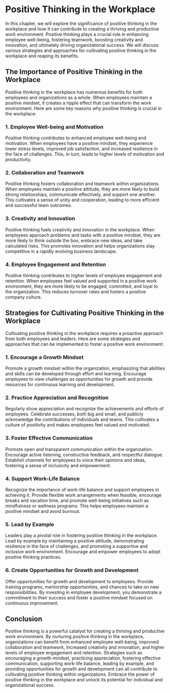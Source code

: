 Positive Thinking in the Workplace
=============================================

In this chapter, we will explore the significance of positive thinking in the workplace and how it can contribute to creating a thriving and productive work environment. Positive thinking plays a crucial role in enhancing employee well-being, fostering teamwork, boosting creativity and innovation, and ultimately driving organizational success. We will discuss various strategies and approaches for cultivating positive thinking in the workplace and reaping its benefits.

The Importance of Positive Thinking in the Workplace
----------------------------------------------------

Positive thinking in the workplace has numerous benefits for both employees and organizations as a whole. When employees maintain a positive mindset, it creates a ripple effect that can transform the work environment. Here are some key reasons why positive thinking is crucial in the workplace:

### 1. Employee Well-being and Motivation

Positive thinking contributes to enhanced employee well-being and motivation. When employees have a positive mindset, they experience lower stress levels, improved job satisfaction, and increased resilience in the face of challenges. This, in turn, leads to higher levels of motivation and productivity.

### 2. Collaboration and Teamwork

Positive thinking fosters collaboration and teamwork within organizations. When employees maintain a positive attitude, they are more likely to build strong relationships, communicate effectively, and support one another. This cultivates a sense of unity and cooperation, leading to more efficient and successful team outcomes.

### 3. Creativity and Innovation

Positive thinking fuels creativity and innovation in the workplace. When employees approach problems and tasks with a positive mindset, they are more likely to think outside the box, embrace new ideas, and take calculated risks. This promotes innovation and helps organizations stay competitive in a rapidly evolving business landscape.

### 4. Employee Engagement and Retention

Positive thinking contributes to higher levels of employee engagement and retention. When employees feel valued and supported in a positive work environment, they are more likely to be engaged, committed, and loyal to the organization. This reduces turnover rates and fosters a positive company culture.

Strategies for Cultivating Positive Thinking in the Workplace
-------------------------------------------------------------

Cultivating positive thinking in the workplace requires a proactive approach from both employees and leaders. Here are some strategies and approaches that can be implemented to foster a positive work environment:

### 1. Encourage a Growth Mindset

Promote a growth mindset within the organization, emphasizing that abilities and skills can be developed through effort and learning. Encourage employees to view challenges as opportunities for growth and provide resources for continuous learning and development.

### 2. Practice Appreciation and Recognition

Regularly show appreciation and recognize the achievements and efforts of employees. Celebrate successes, both big and small, and publicly acknowledge the contributions of individuals and teams. This cultivates a culture of positivity and makes employees feel valued and motivated.

### 3. Foster Effective Communication

Promote open and transparent communication within the organization. Encourage active listening, constructive feedback, and respectful dialogue. Establish channels for employees to voice their opinions and ideas, fostering a sense of inclusivity and empowerment.

### 4. Support Work-Life Balance

Recognize the importance of work-life balance and support employees in achieving it. Provide flexible work arrangements when feasible, encourage breaks and vacation time, and promote well-being initiatives such as mindfulness or wellness programs. This helps employees maintain a positive mindset and avoid burnout.

### 5. Lead by Example

Leaders play a pivotal role in fostering positive thinking in the workplace. Lead by example by maintaining a positive attitude, demonstrating resilience in the face of challenges, and promoting a supportive and inclusive work environment. Encourage and empower employees to adopt positive thinking practices.

### 6. Create Opportunities for Growth and Development

Offer opportunities for growth and development to employees. Provide training programs, mentorship opportunities, and chances to take on new responsibilities. By investing in employee development, you demonstrate a commitment to their success and foster a positive mindset focused on continuous improvement.

Conclusion
----------

Positive thinking is a powerful catalyst for creating a thriving and productive work environment. By nurturing positive thinking in the workplace, organizations can benefit from enhanced employee well-being, improved collaboration and teamwork, increased creativity and innovation, and higher levels of employee engagement and retention. Strategies such as encouraging a growth mindset, practicing appreciation, fostering effective communication, supporting work-life balance, leading by example, and providing opportunities for growth and development can all contribute to cultivating positive thinking within organizations. Embrace the power of positive thinking in the workplace and unlock its potential for individual and organizational success.
